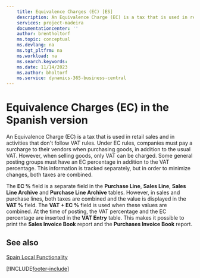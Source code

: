 ```yaml
---
    title: Equivalence Charges (EC) [ES]
    description: An Equivalence Charge (EC) is a tax that is used in retail sales and in activities that don't follow VAT rules. 
    services: project-madeira 
    documentationcenter: ''
    author: brentholtorf
    ms.topic: conceptual
    ms.devlang: na
    ms.tgt_pltfrm: na
    ms.workload: na
    ms.search.keywords:
    ms.date: 11/14/2023
    ms.author: bholtorf
    ms.service: dynamics-365-business-central
---
```

# Equivalence Charges (EC) in the Spanish version
An Equivalence Charge (EC) is a tax that is used in retail sales and in activities that don't follow VAT rules. Under EC rules, companies must pay a surcharge to their vendors when purchasing goods, in addition to the usual VAT. However, when selling goods, only VAT can be charged. Some general posting groups must have an EC percentage in addition to the VAT percentage. This information is tracked separately, but in order to minimize changes, both taxes are combined.  

The **EC %** field is a separate field in the **Purchase Line**, **Sales Line**, **Sales Line Archive** and **Purchase Line Archive** tables. However, in sales and purchase lines, both taxes are combined and the value is displayed in the **VAT %** field. The **VAT + EC %** field is used when these values are combined. At the time of posting, the VAT percentage and the EC percentage are inserted in the **VAT Entry** table. This makes it possible to print the **Sales Invoice Book** report and the **Purchases Invoice Book** report.  

## See also  
[Spain Local Functionality](spain-local-functionality.md)


[!INCLUDE[footer-include](../../includes/footer-banner.md)]